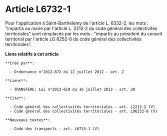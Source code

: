 # Article L6732-1

Pour l'application à Saint-Barthélemy de l'article L. 6332-2, les mots : "impartis au maire par l'article L. 2212-2 du code
général des collectivités territoriales” sont remplacés par les mots : "impartis au président du conseil territorial par
l'article LO 6252-8 du code général des collectivités territoriales”.

**Liens relatifs à cet article**

	**Créé par**:

	  - Ordonnance n°2012-872 du 12 juillet 2012 - art. 2

	**Liens**:

	  - TRANSFERE: Loi n°2013-619 du 16 juillet 2013 - art. 20

	**Cite**:

	  - Code général des collectivités territoriales - art. L2212-2 (V)
	  - Code général des collectivités territoriales - art. LO6252-8 (V)

	**Nouveaux textes**:

	  - Code des transports - art. L6733-1 (V)

